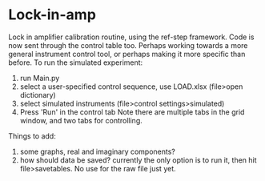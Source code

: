 # Lock-in-amp
Lock in amplifier calibration routine, using the ref-step framework. Code is now sent through the control table too. Perhaps working towards a more general instrument control tool, or perhaps making it more specific than before. 
To run the simulated experiment:
1) run Main.py
2) select a user-specified control sequence, use LOAD.xlsx (file>open dictionary)
3) select simulated instruments (file>control settings>simulated)
4) Press 'Run' in the control tab
Note there are multiple tabs in the grid window, and two tabs for controlling.

Things to add:
1) some graphs, real and imaginary components?
2) how should data be saved? currently the only option is to run it, then hit file>savetables. No use for the raw file just yet.
